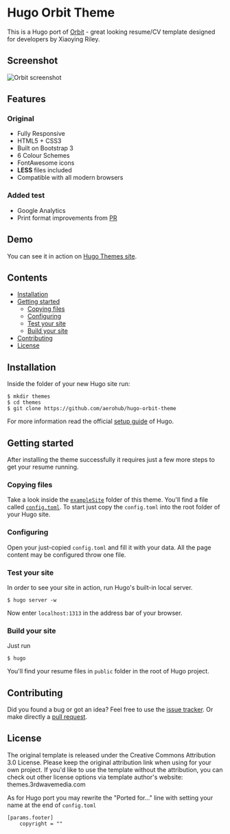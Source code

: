 # Hugo Orbit Theme

This is a Hugo port of [Orbit](//github.com/xriley/Orbit-Theme) - great looking resume/CV template designed for developers by Xiaoying Riley.

## Screenshot

![Orbit screenshot](https://raw.githubusercontent.com/aerohub/hugo-orbit-theme/master/images/screenshot.png)

## Features

### Original

- Fully Responsive
- HTML5 + CSS3
- Built on Bootstrap 3
- 6 Colour Schemes
- FontAwesome icons
- **LESS** files included
- Compatible with all modern browsers

### Added test

- Google Analytics
- Print format improvements from [PR](//github.com/xriley/Orbit-Theme/pull/3)

## Demo

You can see it in action on [Hugo Themes site](http://themes.gohugo.io/theme/hugo-orbit-theme/).

## Contents

- [Installation](#installation)
- [Getting started](#getting-started)
    - [Copying files](#copying-files)
    - [Configuring](#configuring)
    - [Test your site](#test-your-site)
	- [Build your site](#build-your-site)
- [Contributing](#contributing)
- [License](#license)


## Installation

Inside the folder of your new Hugo site run:

    $ mkdir themes
    $ cd themes
    $ git clone https://github.com/aerohub/hugo-orbit-theme

For more information read the official [setup guide](//gohugo.io/overview/installing/) of Hugo.


## Getting started

After installing the theme successfully it requires just a few more steps to get your resume running.

### Copying  files

Take a look inside the [`exampleSite`](//github.com/aerohub/hugo-orbit-theme/tree/master/exampleSite) folder of this theme. You'll find a file called [`config.toml`](//github.com/aerohub/hugo-orbit-theme/blob/master/exampleSite/config.toml). To start just copy the `config.toml` into the root folder of your Hugo site.

### Configuring

Open your just-copied `config.toml` and fill it with your data. All the page content may be configured throw one file.

### Test your site

In order to see your site in action, run Hugo's built-in local server. 

    $ hugo server -w

Now enter `localhost:1313` in the address bar of your browser.

### Build your site

Just run

	$ hugo

You'll find your resume files in `public` folder in the root of Hugo project.

## Contributing

Did you found a bug or got an idea? Feel free to use the [issue tracker](//github.com/aerohub/hugo-orbit-theme/issues). Or make directly a [pull request](//github.com/aerohub/hugo-orbit-theme/pulls).

## License

The original template is released under the Creative Commons Attribution 3.0 License. Please keep the original attribution link when using for your own project. If you'd like to use the template without the attribution, you can check out other license options via template author's website: themes.3rdwavemedia.com

As for Hugo port you may rewrite the "Ported for..." line with setting your name at the end of `config.toml`
	
	[params.footer]
        copyright = ""


